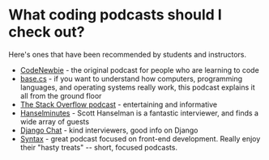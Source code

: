# What coding podcasts should I check out?

Here's ones that have been recommended by students and instructors.

- [CodeNewbie](https://www.codenewbie.org/podcast) - the original podcast for people who are learning to code
- [base.cs](https://www.codenewbie.org/basecs) - if you want to understand how computers, programming languages, and operating systems really work, this podcast explains it all from the ground floor
- [The Stack Overflow podcast](https://stackoverflow.blog/podcast/) - entertaining and informative
- [Hanselminutes](https://hanselminutes.com/) - Scott Hanselman is a fantastic interviewer, and finds a wide array of guests
- [Django Chat](https://djangochat.com/) - kind interviewers, good info on Django
- [Syntax](https://syntax.fm/) - great podcast focused on front-end development. Really enjoy their "hasty treats" -- short, focused podcasts.
